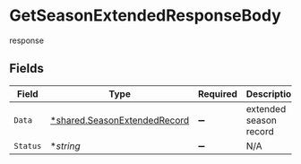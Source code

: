 # GetSeasonExtendedResponseBody

response


## Fields

| Field                                                                       | Type                                                                        | Required                                                                    | Description                                                                 |
| --------------------------------------------------------------------------- | --------------------------------------------------------------------------- | --------------------------------------------------------------------------- | --------------------------------------------------------------------------- |
| `Data`                                                                      | [*shared.SeasonExtendedRecord](../../models/shared/seasonextendedrecord.md) | :heavy_minus_sign:                                                          | extended season record                                                      |
| `Status`                                                                    | **string*                                                                   | :heavy_minus_sign:                                                          | N/A                                                                         |
